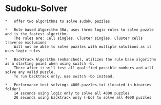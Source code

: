 # Sudoku-Solver

   	*	offer two algorithms to solve sudoku puzzles
  
 	*	Rule based Algorithm 3RA, uses three logic rules to solve puzzle and is the fastest algorithm.
 		The rules are: Cell singles, Cluster singles, Cluster cells traverse exclusions
		Will not be able to solve puzzles with multiple solutions as it uses logic rules
 	 	
 	*	BackTrack Algorithm (enhanched), utilizes the rule base algorithm as a starting point when using switch -b.
 		There after it will test all qualified possible numbers and will solve any valid puzzle.
		To run backtrack only, use switch -bo instead.
		
	*	Performance test solving: 4000-puzzles.txt (located in binaries folder)
 		14 seconds using logic only to solve all 4000 puzzles
 		20 seconds using backtrack only (-bo) to solve all 4000 puzzles
	
 
